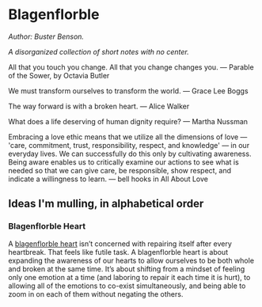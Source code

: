 # Blagenflorble
*Author: Buster Benson.*

*A disorganized collection of short notes with no center.*

All that you touch
you change.
All that you change
changes you.
&mdash; Parable of the Sower, by Octavia Butler

We must transform ourselves
to transform the world.
&mdash; Grace Lee Boggs

The way forward is with a broken heart.
&mdash; Alice Walker

What does a life deserving of human dignity require?
&mdash; Martha Nussman

Embracing a love ethic means that we utilize all the dimensions of love — 'care, commitment, trust, responsibility, respect, and knowledge' — in our everyday lives. We can successfully do this only by cultivating awareness. Being aware enables us to critically examine our actions to see what is needed so that we can give care, be responsible, show respect, and indicate a willingness to learn. 
&mdash; bell hooks in All About Love

## Ideas I'm mulling, in alphabetical order

### Blagenflorble Heart
A [blagenflorble heart](https://buster.medium.com/46-a-blagenflorble-heart-31bc2a992a83) isn’t concerned with repairing itself after every heartbreak. That feels like futile task. A blagenflorble heart is about expanding the awareness of our hearts to allow ourselves to be both whole and broken at the same time. It’s about shifting from a mindset of feeling only one emotion at a time (and laboring to repair it each time it is hurt), to allowing all of the emotions to co-exist simultaneously, and being able to zoom in on each of them without negating the others. 

